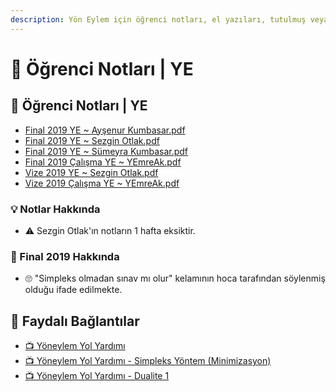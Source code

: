 ```yaml
---
description: Yön Eylem için öğrenci notları, el yazıları, tutulmuş veya alınmış notlar
---
```


# 📕 Öğrenci Notları | YE

## 📕 Öğrenci Notları | YE

* [Final 2019 YE \~ Ayşenur Kumbasar.pdf](Final%202019%20YE%20\~%20Ay%C5%9Fenur%20Kumbasar.pdf)
* [Final 2019 YE \~ Sezgin Otlak.pdf](Final%202019%20YE%20\~%20Sezgin%20Otlak.pdf)
* [Final 2019 YE \~ Sümeyra Kumbasar.pdf](Final%202019%20YE%20\~%20S%C3%BCmeyra%20Kumbasar.pdf)
* [Final 2019 Çalışma YE \~ YEmreAk.pdf](Final%202019%20%C3%87al%C4%B1%C5%9Fma%20YE%20\~%20YEmreAk.pdf)
* [Vize 2019 YE \~ Sezgin Otlak.pdf](Vize%202019%20YE%20\~%20Sezgin%20Otlak.pdf)
* [Vize 2019 Çalışma YE \~ YEmreAk.pdf](Vize%202019%20%C3%87al%C4%B1%C5%9Fma%20YE%20\~%20YEmreAk.pdf)

### 💡 Notlar Hakkında

* ⚠️ Sezgin Otlak'ın notların 1 hafta eksiktir.

### 📅 Final 2019 Hakkında

* 🙄 "Simpleks olmadan sınav mı olur" kelamının hoca tarafından söylenmiş olduğu ifade edilmekte.

## 🔗 Faydalı Bağlantılar

* [📺 Yöneylem Yol Yardımı](https://www.youtube.com/user/YoneylemDestek/videos)
* [📺 Yöneylem Yol Yardımı - Simpleks Yöntem (Minimizasyon)](https://www.youtube.com/watch?v=4zfZ3bmTeOc)
* [📺 Yöneylem Yol Yardımı - Dualite 1](https://www.youtube.com/watch?v=t8aEzBOOJFM)
